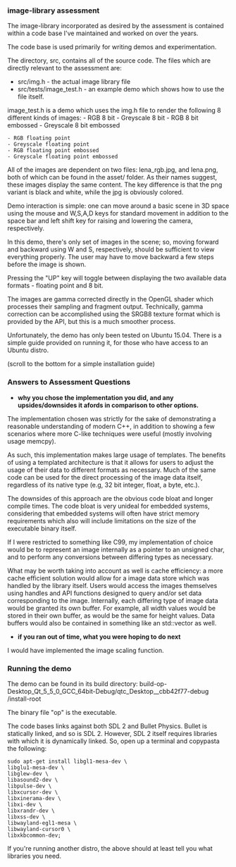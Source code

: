 ### image-library assessment

The image-library incorporated as desired by the assessment is contained
within a code base I've maintained and worked on over the years.

The code base is used primarily for writing demos and experimentation.

The directory, src, contains all of the source code. The files which are
directly relevant to the assessment are:

* src/img.h - the actual image library file
* src/tests/image_test.h - an example demo which shows how to use the file
itself.

image_test.h is a demo which uses the img.h file to
render the following 8 different kinds of images:
    - RGB 8 bit
    - Greyscale 8 bit
    - RGB 8 bit embossed
    - Greyscale 8 bit embossed

    - RGB floating point
    - Greyscale floating point
    - RGB floating point embossed
    - Greyscale floating point embossed

All of the images are dependent on two files: lena_rgb.jpg, and lena.png,
both of which can be found in the asset/ folder. As their names suggest,
these images display the same content. The key difference is that
the png variant is black and white, while the jpg is obviously colored.

Demo interaction is simple: one can move around a basic scene in 3D
space using the mouse and W,S,A,D keys for standard movement
in addition to the space bar and left shift key for raising and lowering the
camera, respectively.

In this demo, there's only set of images in the scene; so,
moving forward and backward using W and S, respectively, should be sufficient
to view everything properly. The user may have to move backward a few
steps before the image is shown.

Pressing the "UP" key will toggle between displaying
the two available data formats - floating point and 8 bit.

The images are gamma corrected directly in the OpenGL shader which processes
their sampling and fragment output. Technically, gamma correction can be
accomplished using the SRGB8 texture format which is provided by the API,
but this is a much smoother process.

Unfortunately, the demo has only been tested on Ubuntu 15.04. There is a simple
guide provided on running it, for those who have access to an Ubuntu distro.

(scroll to the bottom for a simple installation guide)

### Answers to Assessment Questions

* **why you chose the implementation you did, and any upsides/downsides it
  afords in comparison to other options.**

The implementation chosen was strictly for the sake of demonstrating a
reasonable understanding of modern C++, in addition to showing
a few scenarios where more C-like techniques were useful (mostly
    involving usage memcpy).

As such, this implementation makes large usage of templates. The benefits
of using a templated architecture is that it allows for users to adjust
the usage of their data to different formats as necessary. Much of the same
code can be used for the direct processing of the image data itself, regardless
of its native type (e.g, 32 bit integer, float, a byte, etc.).

The downsides of this approach are the obvious code bloat and longer compile
times. The code bloat is very unideal for embedded systems, considering that
embedded systems will often have strict memory requirements which also
will include limitations on the size of the executable binary itself.

If I were restricted to something like C99, my implementation of choice
would be to represent an image internally as a pointer to an unsigned char,
and to perform any conversions between differing types as necessary.

What may be worth taking into account as well is cache efficiency: a more cache
efficient solution would allow for a image data store which was handled
by the library itself. Users would access the images themselves using
handles and API functions designed to query and/or set data corresponding
to the image. Internally, each differing type of image data would be granted
its own buffer. For example, all width values would be stored in their own
buffer, as would be the same for height values. Data buffers
would also be contained in something like an std::vector as well.

* **if you ran out of time, what you were hoping to do next**

I would have implemented the image scaling function.   

### Running the demo

The demo can be found in its build directory:
build-op-Desktop_Qt_5_5_0_GCC_64bit-Debug/qtc_Desktop__cbb42f77-debug\
/install-root

The binary file "op" is the executable.

The code bases links against both SDL 2 and Bullet Physics. Bullet is statically
linked, and so is SDL 2. However, SDL 2 itself requires libraries
with which it is dynamically linked. So, open up a terminal and copypasta
the following:

```
sudo apt-get install libgl1-mesa-dev \
libglu1-mesa-dev \
libglew-dev \
libasound2-dev \
libpulse-dev \
libxcursor-dev \
libxinerama-dev \
libxi-dev \
libxrandr-dev \
libxss-dev \
libwayland-egl1-mesa \
libwayland-cursor0 \
libxkbcommon-dev;
```

If you're running another distro, the above should at least tell you what
libraries you need.
